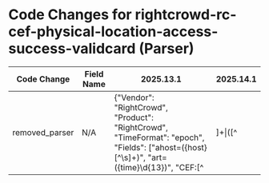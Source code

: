 # Code Changes for rightcrowd-rc-cef-physical-location-access-success-validcard (Parser)

| Code Change | Field Name | 2025.13.1 | 2025.14.1 |
|-------------|------------|-----------|------------|
| removed_parser | N/A | {"Vendor": "RightCrowd", "Product": "RightCrowd", "TimeFormat": "epoch", "Fields": ["ahost=({host}[^\s]+)", "art=({time}\d{13})", "CEF:[^|]+\|([^|]*\|){4}({event_name}[^|]+)", "eventId=({event_code}\d+)", "cn1=({badge_id}\d+)", "cs1=({location_door}[^=]+?)\s*\w+=", "categoryOutcome=(\/)?({result}[^\s]+)", "suser=({user}[\w\.\-\!\#\^\~]{1,40}\$?)\s*\w+=", "suid=({full_name}({last_name}[A-Z][a-z]+)\s*({first_name}\w*))\s+\w+=", "cs5=({site_state}[^\s]+)", "agt=({src_ip}((([0-9a-fA-F.]{0,4}):{1,2}){1,7}([0-9a-fA-F]){0,4})|(((25[0-5]|(2[0-4]|1\d|[0-9]|)\d)\.?\b){4}))(:({src_port}\d+))?", "cs6=({area_classification}[^=]+)\s+\w+=", "cs4=({site_id}\d+)", "cs3=({site_name}[^=]+)\s+\w+=", "cs2=({badge_status}[^=]+)\s+\w+="], "DupFields": ["location_door->badge_reader"], "Name": "rightcrowd-rc-cef-physical-location-access-success-validcard", "Conditions": ["CEF:", "|RightCrowd|RightCrowd|", "|Valid card|", "eventId="], "ParserVersion": "v1.0.0"} | N/A |